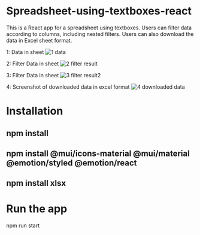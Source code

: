 # Spreadsheet-using-textboxes-react
This is a React app for a spreadsheet using textboxes. Users can filter data according to columns, including nested filters. Users can also download the data in Excel sheet format.

1: Data in sheet
![1  data](https://github.com/BahadurKhan10/Spreadsheet-using-textboxes-react/assets/57499169/8586bc5a-cc7d-4d48-bb5d-39b90d561e32)


2: Filter Data in sheet
![2  filter result](https://github.com/BahadurKhan10/Spreadsheet-using-textboxes-react/assets/57499169/45a50980-5ea0-4aba-bcfc-4d30ea675506)


3: Filter Data in sheet
![3  filter result2](https://github.com/BahadurKhan10/Spreadsheet-using-textboxes-react/assets/57499169/fd32f589-bc06-47ed-91b9-fb9a5a89c401)


4: Screenshot of downloaded data in excel format
![4  downloaded data](https://github.com/BahadurKhan10/Spreadsheet-using-textboxes-react/assets/57499169/92d88a3d-59cd-459b-a36e-37cadbf9f687)


# Installation
## npm install
## npm install @mui/icons-material @mui/material @emotion/styled @emotion/react
## npm install xlsx

# Run the app
npm run start
